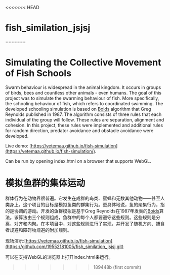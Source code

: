 <<<<<<< HEAD
# fish_similation_jsjsj
=======
# Simulating the Collective Movement of Fish Schools

Swarm behaviour is widespread in the animal kingdom. It occurs in groups of birds, bees and countless other animals - even humans. The goal of this project was to simulate the swarming behaviour of fish. More specifically, the schooling behaviour of fish, which refers to coordinated swimming. The developed schooling simulation is based on [Boids](https://en.wikipedia.org/wiki/Boids) algorithm that Greg Reynolds published in 1987. The algorithm consists of three rules that each individual of the group will follow. These rules are separation, alignment and cohesion. In this project, these rules were implemented and additional rules for random direction, predator avoidance and obstacle avoidance were developed.

Live demo: [https://vetemaa.github.io/fish-simulation](https://vetemaa.github.io/fish-simulation/).

Can be run by opening index.html on a browser that supports WebGL.

# 模拟鱼群的集体运动

群体行为在动物界很普遍。它发生在成群的鸟类、蜜蜂和无数其他动物——甚至人类身上。这个项目的目标是模拟鱼类的群集行为。更具体地说，鱼的聚集行为，指的是协调的游动。开发的鱼群模拟是基于Greg Reynolds在1987年发表的[Boids](https://en.wikipedia.org/wiki/Boids)算法。该算法由三个规则组成，鱼群中的每个人都要遵守这些规则。这些规则是分离、对齐和内聚。在本项目中，对这些规则进行了实现，并开发了随机方向、捕食者规避和障碍物规避的附加规则。

现场演示:[https://vetemaa.github.io/fish-simulation](https://github.com/19552181005/fish_similation_jsjsj.git)

可以在支持WebGL的浏览器上打开index.html来运行。
>>>>>>> 189448b (first commit)
